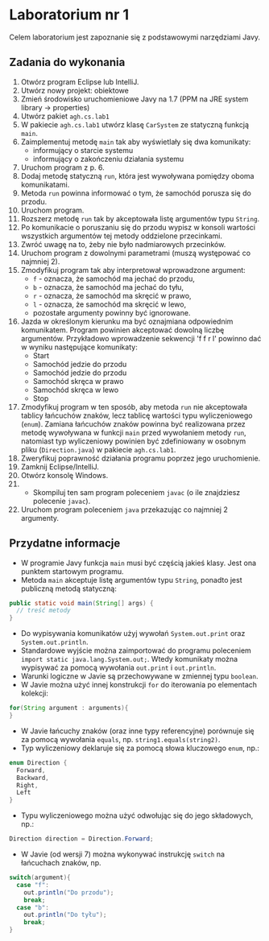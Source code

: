 # Laboratorium nr 1

Celem laboratorium jest zapoznanie się z podstawowymi narzędziami Javy.

## Zadania do wykonania

1. Otwórz program Eclipse lub IntelliJ.
2. Utwórz nowy projekt: obiektowe
3. Zmień środowisko uruchomieniowe Javy na 1.7 (PPM na JRE system library -> properties)
4. Utwórz pakiet `agh.cs.lab1`
5. W pakiecie `agh.cs.lab1` utwórz klasę `CarSystem` ze statyczną funkcją `main`.
6. Zaimplementuj metodę `main` tak aby wyświetlały się dwa komunikaty:
   - informujący o starcie systemu
   - informujący o zakończeniu działania systemu
7. Uruchom program z p. 6.
8. Dodaj metodę statyczną `run`, która jest wywoływana pomiędzy oboma komunikatami.
9. Metoda `run` powinna informować o tym, że samochód porusza się do przodu.
10. Uruchom program.
11. Rozszerz metodę `run` tak by akceptowała listę argumentów typu `String`.
12. Po komunikacie o poruszaniu się do przodu wypisz w konsoli wartości wszystkich argumentów tej metody oddzielone przecinkami.
13. Zwróć uwagę na to, żeby nie było nadmiarowych przecinków.
14. Uruchom program z dowolnymi parametrami (muszą występować co najmniej 2).
15. Zmodyfikuj program tak aby interpretował wprowadzone argument:
    - `f` - oznacza, że samochód ma jechać do przodu,
    - `b` - oznacza, że samochód ma jechać do tyłu,
    - `r` - oznacza, że samochód ma skręcić w prawo,
    - `l` - oznacza, że samochód ma skręcić w lewo,
    - pozostałe argumenty powinny być ignorowane.
16. Jazda w określonym kierunku ma być oznajmiana odpowiednim komunikatem. Program powinien akceptować dowolną liczbę
    argumentów. Przykładowo wprowadzenie sekwencji 'f f r l' powinno dać w wyniku następujące komunikaty:
    - Start
    - Samochód jedzie do przodu
    - Samochód jedzie do przodu
    - Samochód skręca w prawo
    - Samochód skręca w lewo
    - Stop
17. Zmodyfikuj program w ten sposób, aby metoda `run` nie akceptowała tablicy łańcuchów znaków, lecz tablicę
    wartości typu wyliczeniowego (`enum`). Zamiana łańcuchów znaków powinna być realizowana przez metodę wywoływana w
    funkcji `main` przed wywołaniem metody `run`, natomiast typ wyliczeniowy powinien być zdefiniowany w osobnym pliku
    (`Direction.java`) w pakiecie `agh.cs.lab1`.
18. Zweryfikuj poprawność działania programu poprzez jego uruchomienie.
19. Zamknij Eclipse/IntelliJ.
20. Otwórz konsolę Windows.
21. * Skompiluj ten sam program poleceniem `javac` (o ile znajdziesz polecenie `javac`).
22. Uruchom program poleceniem `java` przekazując co najmniej 2 argumenty.


## Przydatne informacje
* W programie Javy funkcja `main` musi być częścią jakieś klasy. Jest ona punktem startowym programu.
* Metoda `main` akceptuje listę argumentów typu `String`, ponadto jest publiczną metodą statyczną:
```java
public static void main(String[] args) {
  // treść metody
}
```
* Do wypisywania komunikatów użyj wywołań `System.out.print` oraz `System.out.println`.
* Standardowe wyjście można zaimportować do programu poleceniem `import static java.lang.System.out;`. 
  Wtedy komunikaty można wypisywać za pomocą wywołania `out.print` i `out.println`.
* Warunki logiczne w Javie są przechowywane w zmiennej typu `boolean`.
* W Javie można użyć innej konstrukcji `for` do iterowania po elementach kolekcji:
```java
for(String argument : arguments){
}
```
* W Javie łańcuchy znaków (oraz inne typy referencyjne) porównuje się za pomocą wywołania `equals`, np.
  `string1.equals(string2)`.
* Typ wyliczeniowy deklaruje się za pomocą słowa kluczowego `enum`, np.:
```java
enum Direction {
  Forward,
  Backward,
  Right,
  Left
}
```
* Typu wyliczeniowego można użyć odwołując się do jego składowych, np.:
```java
Direction direction = Direction.Forward;
```
* W Javie (od wersji 7) można wykonywać instrukcję `switch` na łańcuchach znaków, np.
```java
switch(argument){
  case "f":
    out.println("Do przodu");
    break;
  case "b":
    out.println("Do tyłu");
    break;
}
```
